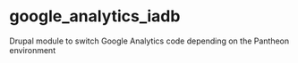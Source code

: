 # google_analytics_iadb
Drupal module to switch Google Analytics code depending on the Pantheon environment
